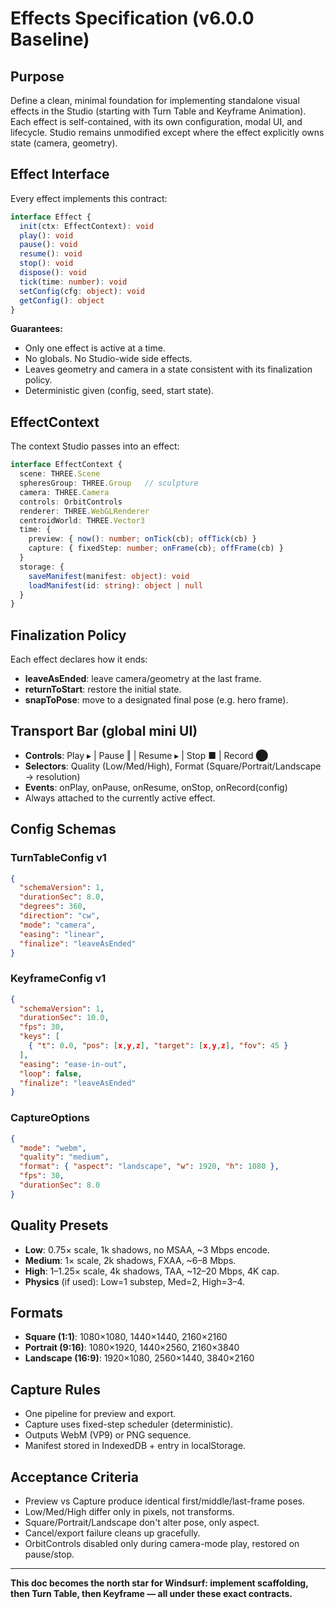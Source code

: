 # Effects Specification (v6.0.0 Baseline)

## Purpose
Define a clean, minimal foundation for implementing standalone visual effects in the Studio (starting with Turn Table and Keyframe Animation). Each effect is self-contained, with its own configuration, modal UI, and lifecycle. Studio remains unmodified except where the effect explicitly owns state (camera, geometry).

## Effect Interface
Every effect implements this contract:
```typescript
interface Effect {
  init(ctx: EffectContext): void
  play(): void
  pause(): void
  resume(): void
  stop(): void
  dispose(): void
  tick(time: number): void
  setConfig(cfg: object): void
  getConfig(): object
}
```

**Guarantees:**
- Only one effect is active at a time.
- No globals. No Studio-wide side effects.
- Leaves geometry and camera in a state consistent with its finalization policy.
- Deterministic given (config, seed, start state).

## EffectContext
The context Studio passes into an effect:
```typescript
interface EffectContext {
  scene: THREE.Scene
  spheresGroup: THREE.Group   // sculpture
  camera: THREE.Camera
  controls: OrbitControls
  renderer: THREE.WebGLRenderer
  centroidWorld: THREE.Vector3
  time: {
    preview: { now(): number; onTick(cb); offTick(cb) }
    capture: { fixedStep: number; onFrame(cb); offFrame(cb) }
  }
  storage: {
    saveManifest(manifest: object): void
    loadManifest(id: string): object | null
  }
}
```

## Finalization Policy
Each effect declares how it ends:
- **leaveAsEnded**: leave camera/geometry at the last frame.
- **returnToStart**: restore the initial state.
- **snapToPose**: move to a designated final pose (e.g. hero frame).

## Transport Bar (global mini UI)
- **Controls**: Play ▸ | Pause ‖ | Resume ▸ | Stop ■ | Record ⬤
- **Selectors**: Quality (Low/Med/High), Format (Square/Portrait/Landscape → resolution)
- **Events**: onPlay, onPause, onResume, onStop, onRecord(config)
- Always attached to the currently active effect.

## Config Schemas

### TurnTableConfig v1
```json
{
  "schemaVersion": 1,
  "durationSec": 8.0,
  "degrees": 360,
  "direction": "cw",
  "mode": "camera",
  "easing": "linear",
  "finalize": "leaveAsEnded"
}
```

### KeyframeConfig v1
```json
{
  "schemaVersion": 1,
  "durationSec": 10.0,
  "fps": 30,
  "keys": [
    { "t": 0.0, "pos": [x,y,z], "target": [x,y,z], "fov": 45 }
  ],
  "easing": "ease-in-out",
  "loop": false,
  "finalize": "leaveAsEnded"
}
```

### CaptureOptions
```json
{
  "mode": "webm",
  "quality": "medium",
  "format": { "aspect": "landscape", "w": 1920, "h": 1080 },
  "fps": 30,
  "durationSec": 8.0
}
```

## Quality Presets
- **Low**: 0.75× scale, 1k shadows, no MSAA, ~3 Mbps encode.
- **Medium**: 1× scale, 2k shadows, FXAA, ~6–8 Mbps.
- **High**: 1–1.25× scale, 4k shadows, TAA, ~12–20 Mbps, 4K cap.
- **Physics** (if used): Low=1 substep, Med=2, High=3–4.

## Formats
- **Square (1:1)**: 1080×1080, 1440×1440, 2160×2160
- **Portrait (9:16)**: 1080×1920, 1440×2560, 2160×3840
- **Landscape (16:9)**: 1920×1080, 2560×1440, 3840×2160

## Capture Rules
- One pipeline for preview and export.
- Capture uses fixed-step scheduler (deterministic).
- Outputs WebM (VP9) or PNG sequence.
- Manifest stored in IndexedDB + entry in localStorage.

## Acceptance Criteria
- Preview vs Capture produce identical first/middle/last-frame poses.
- Low/Med/High differ only in pixels, not transforms.
- Square/Portrait/Landscape don't alter pose, only aspect.
- Cancel/export failure cleans up gracefully.
- OrbitControls disabled only during camera-mode play, restored on pause/stop.

---

**This doc becomes the north star for Windsurf: implement scaffolding, then Turn Table, then Keyframe — all under these exact contracts.**

